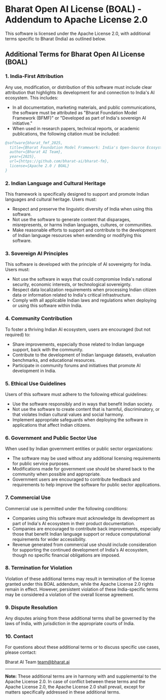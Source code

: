 # Bharat Open AI License (BOAL) - Addendum to Apache License 2.0

This software is licensed under the Apache License 2.0, with additional terms specific to Bharat (India) as outlined below.

## Additional Terms for Bharat Open AI License (BOAL)

### 1. India-First Attribution

Any use, modification, or distribution of this software must include clear attribution that highlights its development for and connection to India's AI ecosystem. This includes:

- In all documentation, marketing materials, and public communications, the software must be attributed as "Bharat Foundation Model Framework (BFMF)" or "Developed as part of India's sovereign AI initiative."
- When used in research papers, technical reports, or academic publications, the following citation must be included:

```bibtex
@software{bharat_fmf_2025,
  title={Bharat Foundation Model Framework: India's Open-Source Ecosystem for Sovereign AI},
  author={Bharat AI Team},
  year={2025},
  url={https://github.com/bharat-ai/bharat-fm},
  license={Apache 2.0 / BOAL}
}
```

### 2. Indian Language and Cultural Heritage

This framework is specifically designed to support and promote Indian languages and cultural heritage. Users must:

- Respect and preserve the linguistic diversity of India when using this software.
- Not use the software to generate content that disparages, misrepresents, or harms Indian languages, cultures, or communities.
- Make reasonable efforts to support and contribute to the development of Indian language resources when extending or modifying this software.

### 3. Sovereign AI Principles

This software is developed with the principle of AI sovereignty for India. Users must:

- Not use the software in ways that could compromise India's national security, economic interests, or technological sovereignty.
- Respect data localization requirements when processing Indian citizen data or information related to India's critical infrastructure.
- Comply with all applicable Indian laws and regulations when deploying or using this software within India.

### 4. Community Contribution

To foster a thriving Indian AI ecosystem, users are encouraged (but not required) to:

- Share improvements, especially those related to Indian language support, back with the community.
- Contribute to the development of Indian language datasets, evaluation benchmarks, and educational resources.
- Participate in community forums and initiatives that promote AI development in India.

### 5. Ethical Use Guidelines

Users of this software must adhere to the following ethical guidelines:

- Use the software responsibly and in ways that benefit Indian society.
- Not use the software to create content that is harmful, discriminatory, or that violates Indian cultural values and social harmony.
- Implement appropriate safeguards when deploying the software in applications that affect Indian citizens.

### 6. Government and Public Sector Use

When used by Indian government entities or public sector organizations:

- The software may be used without any additional licensing requirements for public service purposes.
- Modifications made for government use should be shared back to the community when possible and appropriate.
- Government users are encouraged to contribute feedback and requirements to help improve the software for public sector applications.

### 7. Commercial Use

Commercial use is permitted under the following conditions:

- Companies using this software must acknowledge its development as part of India's AI ecosystem in their product documentation.
- Companies are encouraged to contribute back improvements, especially those that benefit Indian language support or reduce computational requirements for wider accessibility.
- Revenue generated from commercial use should include consideration for supporting the continued development of India's AI ecosystem, though no specific financial obligations are imposed.

### 8. Termination for Violation

Violation of these additional terms may result in termination of the license granted under this BOAL addendum, while the Apache License 2.0 rights remain in effect. However, persistent violation of these India-specific terms may be considered a violation of the overall license agreement.

### 9. Dispute Resolution

Any disputes arising from these additional terms shall be governed by the laws of India, with jurisdiction in the appropriate courts of India.

### 10. Contact

For questions about these additional terms or to discuss specific use cases, please contact:

Bharat AI Team
team@bharat.ai

---

**Note:** These additional terms are in harmony with and supplemental to the Apache License 2.0. In case of conflict between these terms and the Apache License 2.0, the Apache License 2.0 shall prevail, except for matters specifically addressed in these additional terms.